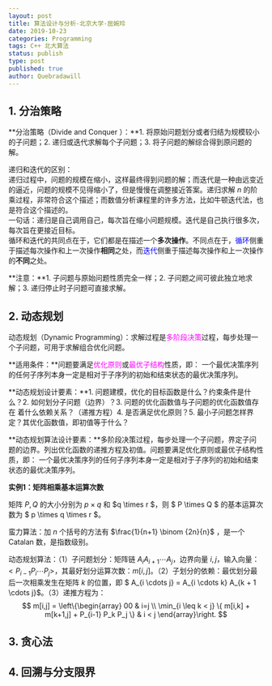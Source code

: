 ```yaml
---
layout: post
title: 算法设计与分析-北京大学-屈婉玲
date: 2019-10-23
categories: Programming
tags: C++ 北大算法
status: publish
type: post
published: true
author: Quebradawill
---
```


## 1. 分治策略

**分治策略（Divide and Conquer ）：**1. 将原始问题划分或者归结为规模较小的子问题；2. 递归或迭代求解每个子问题；3. 将子问题的解综合得到原问题的解。

递归和迭代的区别：<br>
递归过程中，问题的规模在缩小，这样最终得到问题的解；而迭代是一种由远变近的逼近，问题的规模不见得缩小了，但是慢慢在调整接近答案。递归求解 $n$ 的阶乘过程，非常符合这个描述；而数值分析课程里的许多方法，比如牛顿迭代法，也是符合这个描述的。<br>
一句话：递归是自己调用自己，每次旨在缩小问题规模。迭代是自己执行很多次，每次旨在更接近目标。<br>
循环和迭代的共同点在于，它们都是在描述一个**多次操作**。不同点在于，<font color='blue'>循环</font>侧重于描述每次操作和上一次操作**相同**之处，而<font color='blue'>迭代</font>侧重于描述每次操作和上一次操作的**不同**之处。

**注意：**1. 子问题与原始问题性质完全一样；2. 子问题之间可彼此独立地求解；3. 递归停止时子问题可直接求解。

## 2. 动态规划

动态规划（Dynamic Programming）：求解过程是<font color='magenta'>多阶段决策</font>过程，每步处理一个子问题，可用于求解组合优化问题。

**适用条件：**问题要满足<font color='magenta'>优化原则</font>或<font color='magenta'>最优子结构</font>性质，即： 一个最优决策序列的任何子序列本身一定是相对于子序列的初始和结束状态的最优决策序列。

**动态规划设计要素：**1. 问题建模，优化的目标函数是什么？约束条件是什么？2. 如何划分子问题（边界）？3. 问题的优化函数值与子问题的优化函数值存在 着什么依赖关系？（递推方程）4. 是否满足优化原则？5. 最小子问题怎样界定？其优化函数值，即初值等于什么？

**动态规划算法设计要素：**多阶段决策过程，每步处理一个子问题，界定子问题的边界。列出优化函数的递推方程及初值。问题要满足优化原则或最优子结构性质，即： 一个最优决策序列的任何子序列本身一定是相对于子序列的初始和结束状态的最优决策序列。

**实例1：矩阵相乘基本运算次数**

矩阵 $P,Q$ 的大小分别为 $p\times q$ 和 $q \times r $，则 $ P \times Q $ 的基本运算次数为 $ p \times q \times r $。

蛮力算法：加 $n$ 个括号的方法有 $\frac{1}{n+1} \binom {2n}{n}$ ，是一个 Catalan 数，是指数级别。

动态规划算法：（1）子问题划分：矩阵链 $A_i A_{i+1} \cdots A_j$，边界向量 $i,j$，输入向量：$<P_{i-1} P_i \cdots P_j>$，其最好划分运算次数：$m[i,j]$。（2）子划分的依赖：最优划分最后一次相乘发生在矩阵 $k$ 的位置，即 $ A_{i \cdots j} = A_{i \cdots k} A_{k + 1 \cdots j}$。（3）递推方程为：
$$
m[i,j] = \left\{\begin{array}
00 & i=j \\ 
\min_{i \leq k < j} \{ m[i,k] + m[k+1,j] + P_{i-1} P_k P_j \} & i < j
\end{array}\right.
$$


## 3. 贪心法

## 4. 回溯与分支限界